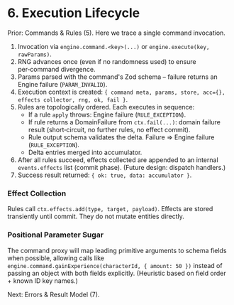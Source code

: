 # 6. Execution Lifecycle

Prior: Commands & Rules (5). Here we trace a single command invocation.

1. Invocation via `engine.command.<key>(...)` or `engine.execute(key, rawParams)`.
2. RNG advances once (even if no randomness used) to ensure per‑command divergence.
3. Params parsed with the command's Zod schema – failure returns an Engine failure (`PARAM_INVALID`).
4. Execution context is created: `{ command meta, params, store, acc={}, effects collector, rng, ok, fail }`.
5. Rules are topologically ordered. Each executes in sequence:
   - If a rule `apply` throws: Engine failure (`RULE_EXCEPTION`).
   - If rule returns a DomainFailure from `ctx.fail(...)`: domain failure result (short‑circuit, no further rules, no effect commit).
   - Rule output schema validates the delta. Failure => Engine failure (`RULE_EXCEPTION`).
   - Delta entries merged into accumulator.
6. After all rules succeed, effects collected are appended to an internal `events.effects` list (commit phase). (Future design: dispatch handlers.)
7. Success result returned: `{ ok: true, data: accumulator }`.

### Effect Collection
Rules call `ctx.effects.add(type, target, payload)`. Effects are stored transiently until commit. They do not mutate entities directly.

### Positional Parameter Sugar
The command proxy will map leading primitive arguments to schema fields when possible, allowing calls like `engine.command.gainExperience(characterId, { amount: 50 })` instead of passing an object with both fields explicitly. (Heuristic based on field order + known ID key names.)

Next: Errors & Result Model (7).
